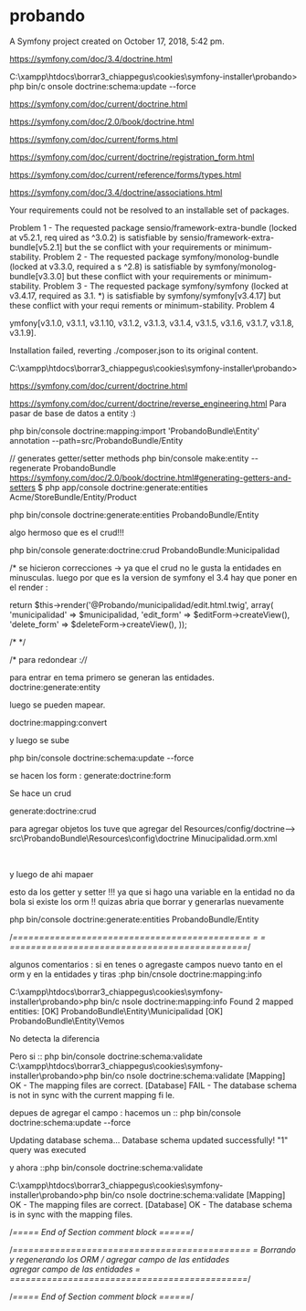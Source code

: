 probando
========

A Symfony project created on October 17, 2018, 5:42 pm.

https://symfony.com/doc/3.4/doctrine.html


C:\xampp\htdocs\borrar3_chiappegus\cookies\symfony-installer\probando> php bin/c
onsole doctrine:schema:update --force


https://symfony.com/doc/current/doctrine.html

https://symfony.com/doc/2.0/book/doctrine.html

https://symfony.com/doc/current/forms.html

https://symfony.com/doc/current/doctrine/registration_form.html

https://symfony.com/doc/current/reference/forms/types.html

https://symfony.com/doc/3.4/doctrine/associations.html



Your requirements could not be resolved to an installable set of packages.

  Problem 1
    - The requested package sensio/framework-extra-bundle (locked at v5.2.1, req
uired as ^3.0.2) is satisfiable by sensio/framework-extra-bundle[v5.2.1] but the
se conflict with your requirements or minimum-stability.
  Problem 2
    - The requested package symfony/monolog-bundle (locked at v3.3.0, required a
s ^2.8) is satisfiable by symfony/monolog-bundle[v3.3.0] but these conflict with
 your requirements or minimum-stability.
  Problem 3
    - The requested package symfony/symfony (locked at v3.4.17, required as 3.1.
*) is satisfiable by symfony/symfony[v3.4.17] but these conflict with your requi
rements or minimum-stability.
  Problem 4
  
ymfony[v3.1.0, v3.1.1, v3.1.10, v3.1.2, v3.1.3, v3.1.4, v3.1.5, v3.1.6, v3.1.7,
v3.1.8, v3.1.9].


Installation failed, reverting ./composer.json to its original content.

C:\xampp\htdocs\borrar3_chiappegus\cookies\symfony-installer\probando>

https://symfony.com/doc/current/doctrine.html



https://symfony.com/doc/current/doctrine/reverse_engineering.html
Para pasar de base de datos a entity :)


php bin/console doctrine:mapping:import 'ProbandoBundle\Entity' annotation --path=src/ProbandoBundle/Entity


// generates getter/setter methods
 php bin/console make:entity --regenerate ProbandoBundle
https://symfony.com/doc/2.0/book/doctrine.html#generating-getters-and-setters
 $ php app/console doctrine:generate:entities Acme/StoreBundle/Entity/Product

 php bin/console doctrine:generate:entities ProbandoBundle/Entity


algo hermoso que es el crud!!!

php bin/console  generate:doctrine:crud ProbandoBundle:Municipalidad


/* 
se hicieron correcciones -> ya que el crud no le gusta la entidades en minusculas.
luego por que es la version de symfony el 3.4 hay que poner en el render :

return $this->render('@Probando/municipalidad/edit.html.twig', array(
            'municipalidad' => $municipalidad,
            'edit_form'     => $editForm->createView(),
            'delete_form'   => $deleteForm->createView(),
        ));


/* */

/* para redondear :*/*/

para entrar en tema primero se generan las entidades.
doctrine:generate:entity



luego se pueden mapear.

doctrine:mapping:convert


y luego se sube

php bin/console doctrine:schema:update --force

se hacen los form :
generate:doctrine:form





Se hace un crud

generate:doctrine:crud



<!--=====================================
=            agregar campos          =
======================================-->

para agregar objetos los tuve que agregar del Resources/config/doctrine-->
src\ProbandoBundle\Resources\config\doctrine
Minucipalidad.orm.xml

 <field name="cargo2" type="string" column="cargo2" length="255" nullable="false">
      <options>
        <option name="fixed"/>
      </options>
    </field>

y luego de ahi mapaer 

esto da los getter y setter !!! ya que si hago una variable en la entidad no da bola
si existe los orm !! quizas abria que borrar y generarlas nuevamente

php bin/console doctrine:generate:entities ProbandoBundle/Entity
<!--====  End of Section comment  ====-->

/*=============================================
=                   =
=============================================*/

algunos comentarios :
si en tenes o agregaste campos nuevo tanto en el orm y en la entidades
y tiras :php bin/cnsole doctrine:mapping:info

C:\xampp\htdocs\borrar3_chiappegus\cookies\symfony-installer\probando>php bin/c
nsole doctrine:mapping:info
Found 2 mapped entities:
[OK]   ProbandoBundle\Entity\Municipalidad
[OK]   ProbandoBundle\Entity\Vemos

No detecta la diferencia

Pero si :: php bin/console doctrine:schema:validate
C:\xampp\htdocs\borrar3_chiappegus\cookies\symfony-installer\probando>php bin/co
nsole doctrine:schema:validate
[Mapping]  OK - The mapping files are correct.
[Database] FAIL - The database schema is not in sync with the current mapping fi
le.


depues de agregar el campo : hacemos un :: php bin/console doctrine:schema:update --force

Updating database schema...
Database schema updated successfully! "1" query was executed

y ahora ::php bin/console doctrine:schema:validate 

C:\xampp\htdocs\borrar3_chiappegus\cookies\symfony-installer\probando>php bin/co
nsole doctrine:schema:validate
[Mapping]  OK - The mapping files are correct.
[Database] OK - The database schema is in sync with the mapping files.



/*=====  End of Section comment block  ======*/






/*=============================================
=         Borrando y regenerando los ORM 
             / agregar campo de las entidades  
                agregar campo de las entidades           =
=============================================*/



/*=====  End of Section comment block  ======*/


